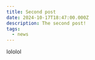 ```yaml
---
title: Second post
date: 2024-10-17T18:47:00.000Z
description: The second post!
tags:
  - news
---
```


lololol
